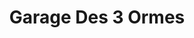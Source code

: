 ---
title: "Garage Des 3 Ormes"
url: /villeneuve-sur-cher/garage-des-3-ormes/
shop: réparation de voitures
---